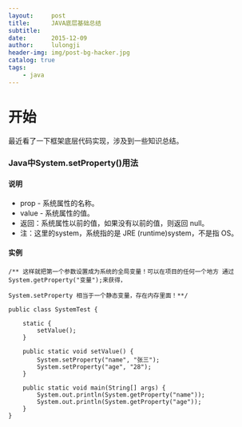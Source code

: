 ```yaml
---
layout:     post
title:      JAVA底层基础总结
subtitle:   
date:       2015-12-09
author:     lulongji
header-img: img/post-bg-hacker.jpg
catalog: true
tags:
    - java
---
```


# 开始

最近看了一下框架底层代码实现，涉及到一些知识总结。

### Java中System.setProperty()用法

#### 说明
- prop - 系统属性的名称。
- value - 系统属性的值。
- 返回：系统属性以前的值，如果没有以前的值，则返回 null。
- 注：这里的system，系统指的是 JRE (runtime)system，不是指 OS。


#### 实例 

    /** 这样就把第一个参数设置成为系统的全局变量！可以在项目的任何一个地方 通过System.getProperty("变量");来获得，  
  
    System.setProperty 相当于一个静态变量，存在内存里面！**/

    public class SystemTest {
        
        static {
            setValue();
        }

        public static void setValue() {
            System.setProperty("name", "张三");
            System.setProperty("age", "28");
        }
        
        public static void main(String[] args) {
            System.out.println(System.getProperty("name"));
            System.out.println(System.getProperty("age"));
        }
    }


